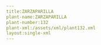 ```yaml
---
title:ZARZAPARILLA
plant-name:ZARZAPARILLA
plant-number:132
plant-xml:/assets/xml/plant132.xml
layout:single-xml
---
```

